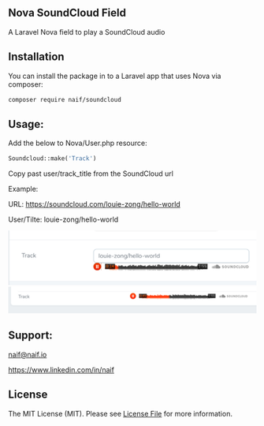 ## Nova SoundCloud Field 

A Laravel Nova field to play a SoundCloud audio
## Installation

You can install the package in to a Laravel app that uses Nova via composer:

```bash
composer require naif/soundcloud
```

## Usage:
Add the below to Nova/User.php resource:

```php
Soundcloud::make('Track')   
```
Copy past user/track_title from the SoundCloud url

Example:

URL: https://soundcloud.com/louie-zong/hello-world

User/Tilte: louie-zong/hello-world

<img src="https://raw.githubusercontent.com/naifalshaye/soundcloud/master/screenshots/add.png" width="700">

<img src="https://raw.githubusercontent.com/naifalshaye/soundcloud/master/screenshots/view.png" width="800">

## Support:
naif@naif.io

https://www.linkedin.com/in/naif

## License

The MIT License (MIT). Please see [License File](LICENSE.md) for more information.
